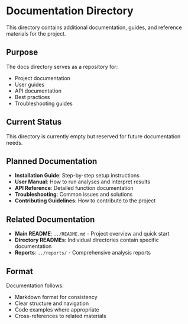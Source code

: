 # Documentation Directory

This directory contains additional documentation, guides, and reference materials for the project.

## Purpose

The docs directory serves as a repository for:
- Project documentation
- User guides
- API documentation
- Best practices
- Troubleshooting guides

## Current Status

This directory is currently empty but reserved for future documentation needs.

## Planned Documentation

- **Installation Guide**: Step-by-step setup instructions
- **User Manual**: How to run analyses and interpret results
- **API Reference**: Detailed function documentation
- **Troubleshooting**: Common issues and solutions
- **Contributing Guidelines**: How to contribute to the project

## Related Documentation

- **Main README**: `../README.md` - Project overview and quick start
- **Directory READMEs**: Individual directories contain specific documentation
- **Reports**: `../reports/` - Comprehensive analysis reports

## Format

Documentation follows:
- Markdown format for consistency
- Clear structure and navigation
- Code examples where appropriate
- Cross-references to related materials 